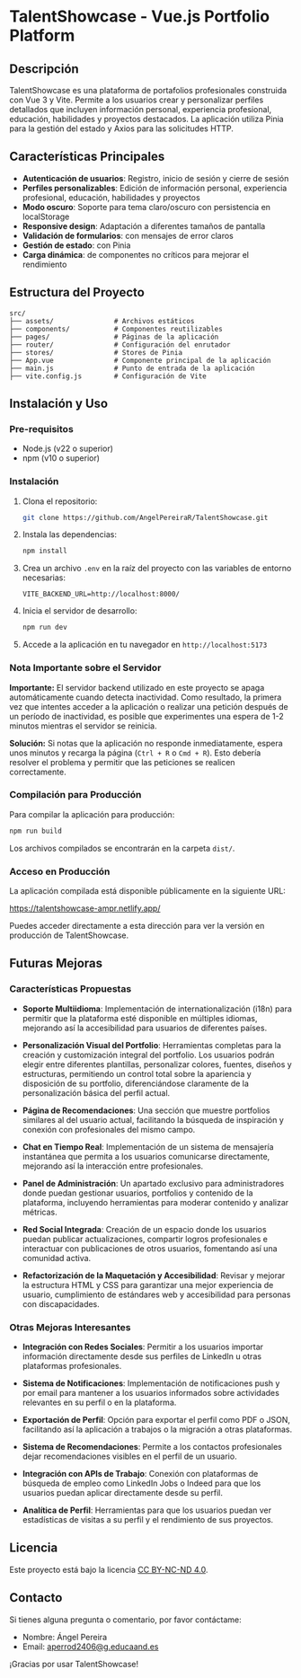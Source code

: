 # TalentShowcase - Vue.js Portfolio Platform

## Descripción

TalentShowcase es una plataforma de portafolios profesionales construida con Vue 3 y Vite. Permite a los usuarios crear y personalizar perfiles detallados que incluyen información personal, experiencia profesional, educación, habilidades y proyectos destacados. La aplicación utiliza Pinia para la gestión del estado y Axios para las solicitudes HTTP.

## Características Principales

- **Autenticación de usuarios**: Registro, inicio de sesión y cierre de sesión
- **Perfiles personalizables**: Edición de información personal, experiencia profesional, educación, habilidades y proyectos
- **Modo oscuro**: Soporte para tema claro/oscuro con persistencia en localStorage
- **Responsive design**: Adaptación a diferentes tamaños de pantalla
- **Validación de formularios**: con mensajes de error claros
- **Gestión de estado**: con Pinia
- **Carga dinámica**: de componentes no críticos para mejorar el rendimiento

## Estructura del Proyecto

```plaintext
src/
├── assets/               # Archivos estáticos
├── components/           # Componentes reutilizables
├── pages/                # Páginas de la aplicación
├── router/               # Configuración del enrutador
├── stores/               # Stores de Pinia
├── App.vue               # Componente principal de la aplicación
├── main.js               # Punto de entrada de la aplicación
├── vite.config.js        # Configuración de Vite
```

## Instalación y Uso

### Pre-requisitos

- Node.js (v22 o superior)
- npm (v10 o superior)

### Instalación

1. Clona el repositorio:

   ```bash
   git clone https://github.com/AngelPereiraR/TalentShowcase.git
   ```

2. Instala las dependencias:

   ```bash
   npm install
   ```

3. Crea un archivo `.env` en la raíz del proyecto con las variables de entorno necesarias:

   ```env
   VITE_BACKEND_URL=http://localhost:8000/
   ```

4. Inicia el servidor de desarrollo:

   ```bash
   npm run dev
   ```

5. Accede a la aplicación en tu navegador en `http://localhost:5173`

### Nota Importante sobre el Servidor

**Importante:** El servidor backend utilizado en este proyecto se apaga automáticamente cuando detecta inactividad. Como resultado, la primera vez que intentes acceder a la aplicación o realizar una petición después de un período de inactividad, es posible que experimentes una espera de 1-2 minutos mientras el servidor se reinicia.

**Solución:** Si notas que la aplicación no responde inmediatamente, espera unos minutos y recarga la página (`Ctrl + R` o `Cmd + R`). Esto debería resolver el problema y permitir que las peticiones se realicen correctamente.

### Compilación para Producción

Para compilar la aplicación para producción:

```bash
npm run build
```

Los archivos compilados se encontrarán en la carpeta `dist/`.

### Acceso en Producción

La aplicación compilada está disponible públicamente en la siguiente URL:

https://talentshowcase-ampr.netlify.app/

Puedes acceder directamente a esta dirección para ver la versión en producción de TalentShowcase.

## Futuras Mejoras

### Características Propuestas

- **Soporte Multiidioma**: Implementación de internationalización (i18n) para permitir que la plataforma esté disponible en múltiples idiomas, mejorando así la accesibilidad para usuarios de diferentes países.

- **Personalización Visual del Portfolio**: Herramientas completas para la creación y customización integral del portfolio. Los usuarios podrán elegir entre diferentes plantillas, personalizar colores, fuentes, diseños y estructuras, permitiendo un control total sobre la apariencia y disposición de su portfolio, diferenciándose claramente de la personalización básica del perfil actual.

- **Página de Recomendaciones**: Una sección que muestre portfolios similares al del usuario actual, facilitando la búsqueda de inspiración y conexión con profesionales del mismo campo.

- **Chat en Tiempo Real**: Implementación de un sistema de mensajería instantánea que permita a los usuarios comunicarse directamente, mejorando así la interacción entre profesionales.

- **Panel de Administración**: Un apartado exclusivo para administradores donde puedan gestionar usuarios, portfolios y contenido de la plataforma, incluyendo herramientas para moderar contenido y analizar métricas.

- **Red Social Integrada**: Creación de un espacio donde los usuarios puedan publicar actualizaciones, compartir logros profesionales e interactuar con publicaciones de otros usuarios, fomentando así una comunidad activa.

- **Refactorización de la Maquetación y Accesibilidad**: Revisar y mejorar la estructura HTML y CSS para garantizar una mejor experiencia de usuario, cumplimiento de estándares web y accesibilidad para personas con discapacidades.

### Otras Mejoras Interesantes

- **Integración con Redes Sociales**: Permitir a los usuarios importar información directamente desde sus perfiles de LinkedIn u otras plataformas profesionales.

- **Sistema de Notificaciones**: Implementación de notificaciones push y por email para mantener a los usuarios informados sobre actividades relevantes en su perfil o en la plataforma.

- **Exportación de Perfil**: Opción para exportar el perfil como PDF o JSON, facilitando así la aplicación a trabajos o la migración a otras plataformas.

- **Sistema de Recomendaciones**: Permite a los contactos profesionales dejar recomendaciones visibles en el perfil de un usuario.

- **Integración con APIs de Trabajo**: Conexión con plataformas de búsqueda de empleo como LinkedIn Jobs o Indeed para que los usuarios puedan aplicar directamente desde su perfil.

- **Analítica de Perfil**: Herramientas para que los usuarios puedan ver estadísticas de visitas a su perfil y el rendimiento de sus proyectos.

## Licencia

Este proyecto está bajo la licencia [CC BY-NC-ND 4.0](https://creativecommons.org/licenses/by-nc-nd/4.0/).

## Contacto

Si tienes alguna pregunta o comentario, por favor contáctame:

- Nombre: Ángel Pereira
- Email: aperrod2406@g.educaand.es

¡Gracias por usar TalentShowcase!
